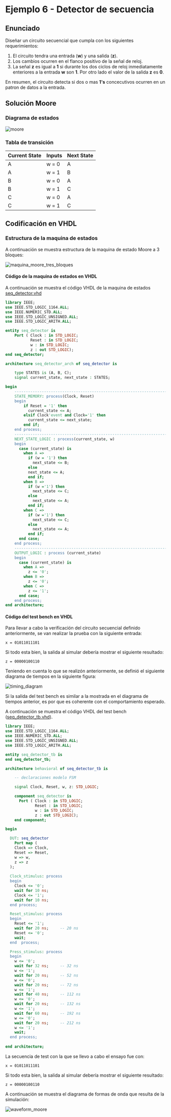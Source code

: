 # Ejemplo 6 - Detector de secuencia #

## Enunciado ##

Diseñar un circuito secuencial que cumpla con los siguientes requerimientos:
1. El circuito tendra una entrada (**w**) y una salida (**z**).
2. Los cambios ocurren en el flanco positivo de la señal de reloj.
3. La señal **z** es igual a **1** si durante los dos ciclos de reloj inmediatamente enteriores a la entrada **w** son **1**. Por otro lado el valor de la salida **z** es **0**.

En resumen, el circuito detecta si dos o mas **1's** concecutivos ocurren en un patron de datos a la entrada.

## Solución Moore ##

### Diagrama de estados ###

![moore](moore_seq_detector.jpg)

### Tabla de transición ###

| Current State | Inputs | Next State | 
|-|-|-|
| A | w = 0 | A |
| A | w = 1 | B |
| B | w = 0 | A |
| B | w = 1 | C |
| C | w = 0 | A |
| C | w = 1 | C |

## Codificación en VHDL ##

### Estructura de la maquina de estados ###

A continuación se muestra estructura de la maquina de estado Moore a 3 bloques:

![maquina_moore_tres_bloques](maquina_moore_tres_bloques.jpg)

#### Código de la maquina de estados en VHDL ####

A continuación se muestra el código VHDL de la maquina de estados [seq_detector.vhd](seq_detector.vhd)

```vhdl
library IEEE;
use IEEE.STD_LOGIC_1164.ALL;
use IEEE.NUMERIC_STD.ALL; 
use IEEE.STD_LOGIC_UNSIGNED.ALL;
use IEEE.STD_LOGIC_ARITH.ALL;

entity seq_detector is
    Port ( Clock : in STD_LOGIC;
           Reset : in STD_LOGIC;
           w : in STD_LOGIC;
           z : out STD_LOGIC);
end seq_detector;

architecture seq_detector_arch of seq_detector is

    type STATES is (A, B, C);
    signal current_state, next_state : STATES;

begin
    -------------------------------------------------------------------
    STATE_MEMORY: process(Clock, Reset)
    begin
        if Reset = '1' then
          current_state <= A;        
        elsif Clock'event and Clock='1' then
          current_state <= next_state;            
        end if;
    end process;
    -------------------------------------------------------------------
    NEXT_STATE_LOGIC : process(current_state, w)
    begin
      case (current_state) is
        when A => 
          if (w = '1') then
            next_state <= B;
          else
          next_state <= A;
          end if;
        when B => 
          if (w ='1') then
            next_state <= C;
          else
            next_state <= A;
          end if;
        when C => 
          if (w ='1') then
            next_state <= C;
          else
            next_state <= A;
          end if;
      end case;
    end process;
    -------------------------------------------------------------------
    OUTPUT_LOGIC : process (current_state)
    begin
      case (current_state) is
        when A => 
          z <= '0';
        when B => 
          z <= '0';
        when C => 
          z <= '1';
      end case;
    end process;    
end architecture;
```

#### Código del test bench en VHDL ####

Para llevar a cabo la verificación del circuito secuencial definido anteriormente, se van realizar la prueba con la siguiente entrada:

```
x = 01011011101
```
Si todo esta bien, la salida al simular debería mostrar el siguiente resultado:

```
z = 00000100110
```

Teniendo en cuenta lo que se realizón anteriormente, se definió el siguiente diagrama de tiempos en la siguiente figura:

![timing_diagram](timing_diagram.jpg)

Si la salida del test bench es similar a la mostrada en el diagrama de tiempos anterior, es por que es coherente con el comportamiento esperado.

A continuación se muestra el código VHDL del test bench ([seq_detector_tb.vhd](seq_detector_tb.vhd)).

```vhdl
library IEEE;
use IEEE.STD_LOGIC_1164.ALL;
use IEEE.NUMERIC_STD.ALL; 
use IEEE.STD_LOGIC_UNSIGNED.ALL;
use IEEE.STD_LOGIC_ARITH.ALL;

entity seq_detector_tb is
end seq_detector_tb;

architecture behavioral of seq_detector_tb is

    -- declaraciones modelo FSM

    signal Clock, Reset, w, z: STD_LOGIC;   

    component seq_detector is
      Port ( Clock : in STD_LOGIC;
             Reset : in STD_LOGIC;
             w : in STD_LOGIC;
             z : out STD_LOGIC);
    end component;

begin

  DUT: seq_detector
	Port map (
    Clock => Clock,
    Reset => Reset,
    w => w,
    z => z
  );
  
  Clock_stimulus: process
  begin
    Clock <= '0';
    wait for 10 ns;
    Clock <= '1';
    wait for 10 ns;
  end process;

  Reset_stimulus: process
  begin
    Reset <= '1';
    wait for 20 ns;     -- 20 ns
    Reset <= '0';
    wait;  
  end  process;

  Press_stimulus: process
  begin
    w <= '0';
    wait for 32 ns;     -- 32 ns    
    w <= '1';
    wait for 20 ns;     -- 52 ns    
    w <= '0';
    wait for 20 ns;     -- 72 ns    
    w <= '1';
    wait for 40 ns;     -- 112 ns    
    w <= '0';
    wait for 20 ns;     -- 132 ns    
    w <= '1';
    wait for 60 ns;     -- 192 ns  
    w <= '0';
    wait for 20 ns;     -- 212 ns   
    w <= '1';
    wait;
  end process;
   
end architecture;
```

La secuencia de test con la que se llevo a cabo el ensayo fue con:

```
x = 01011011101
```
Si todo esta bien, la salida al simular debería mostrar el siguiente resultado:

```
z = 00000100110
```

A continuación se muestra el diagrama de formas de onda que resulta de la simulación:

![waveform_moore](waveform.jpg)



